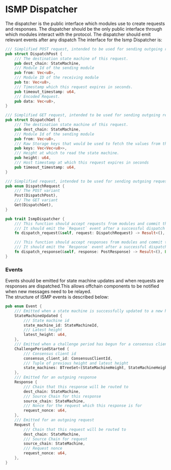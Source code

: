 # ISMP Dispatcher

The dispatcher is the public interface which modules use to create requests and responses.
The dispatcher should be the only public interface through which modules interact with the protocol.
The dispatcher should emit relevant events after any dispatch
The interface for the Ismp Dispatcher is:

```rust
/// Simplified POST request, intended to be used for sending outgoing requests
pub struct DispatchPost {
    /// The destination state machine of this request.
    pub dest_chain: StateMachine,
    /// Module Id of the sending module
    pub from: Vec<u8>,
    /// Module ID of the receiving module
    pub to: Vec<u8>,
    /// Timestamp which this request expires in seconds.
    pub timeout_timestamp: u64,
    /// Encoded Request.
    pub data: Vec<u8>,
}

/// Simplified GET request, intended to be used for sending outgoing requests
pub struct DispatchGet {
    /// The destination state machine of this request.
    pub dest_chain: StateMachine,
    /// Module Id of the sending module
    pub from: Vec<u8>,
    /// Raw Storage keys that would be used to fetch the values from the counterparty
    pub keys: Vec<Vec<u8>>,
    /// Height at which to read the state machine.
    pub height: u64,
    /// Host timestamp at which this request expires in seconds
    pub timeout_timestamp: u64,
}

/// Simplified request, intended to be used for sending outgoing requests
pub enum DispatchRequest {
    /// The POST variant
    Post(DispatchPost),
    /// The GET variant
    Get(DispatchGet),
}

pub trait IsmpDispatcher {
    /// This function should accept requests from modules and commit them to the state
    /// It should emit the `Request` event after a successful dispatch
    fn dispatch_request(&self, request: DispatchRequest) -> Result<(), Error>;

    /// This function should accept responses from modules and commit them to the state
    /// It should emit the `Response` event after a successful dispatch
    fn dispatch_response(&self, response: PostResponse) -> Result<(), Error>;
}
```

### Events

Events should be emitted for state machine updates and when requests are responses are dispatched.This allows offchain
components
to be notified when new messages need to be relayed.  
The structure of ISMP events is described below:

```rust
pub enum Event {
    /// Emitted when a state machine is successfully updated to a new height
    StateMachineUpdated {
        /// State machine id
        state_machine_id: StateMachineId,
        /// Latest height
        latest_height: u64,
    },
    /// Emitted when a challenge period has begun for a consensus client
    ChallengePeriodStarted {
        /// Consensus client id
        consensus_client_id: ConsensusClientId,
        /// Tuple of previous height and latest height
        state_machines: BTreeSet<(StateMachineHeight, StateMachineHeight)>,
    },
    /// Emitted for an outgoing response
    Response {
        /// Chain that this response will be routed to
        dest_chain: StateMachine,
        /// Source Chain for this response
        source_chain: StateMachine,
        /// Nonce for the request which this response is for
        request_nonce: u64,
    },
    /// Emitted for an outgoing request
    Request {
        /// Chain that this request will be routed to
        dest_chain: StateMachine,
        /// Source Chain for request
        source_chain: StateMachine,
        /// Request nonce
        request_nonce: u64,
    },
}
```